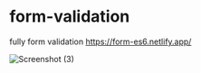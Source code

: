 # form-validation
fully form validation
https://form-es6.netlify.app/


![Screenshot (3)](https://user-images.githubusercontent.com/77746465/193507255-1817640e-a284-4ca3-bab3-c86af6f9f745.png)
